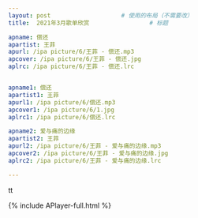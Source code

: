 ```yaml
---
layout: post   				    # 使用的布局（不需要改）
title:  2021年3月歌单欣赏 				# 标题 

apname: 偿还
apartist: 王菲
apurl: /ipa picture/6/王菲 - 偿还.mp3
apcover: /ipa picture/6/王菲 - 偿还.jpg
aplrc: /ipa picture/6/王菲 - 偿还.lrc


apname1: 偿还
apartist1: 王菲
apurl1: /ipa picture/6/偿还.mp3
apcover1: /ipa picture/6/1.jpg
aplrc1: /ipa picture/6/偿还.lrc

apname2: 爱与痛的边缘
apartist2: 王菲
apurl2: /ipa picture/6/王菲 - 爱与痛的边缘.mp3
apcover2: /ipa picture/6/王菲 - 爱与痛的边缘.jpg
aplrc2: /ipa picture/6/王菲 - 爱与痛的边缘.lrc

---
```


tt

{% include APlayer-full.html %}
